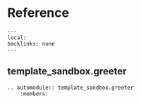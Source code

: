 <!--
SPDX-FileCopyrightText: 2023 The Template-Sandbox Authors

SPDX-License-Identifier: CC-BY-4.0
-->

# Reference

```{contents}
---
local:
backlinks: none
---
```

## template_sandbox.greeter


```{eval-rst}
.. automodule:: template_sandbox.greeter
    :members:
```
